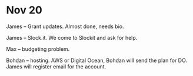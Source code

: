 # Nov 20

James – Grant updates. Almost done, needs bio.

James – Slock.it. We come to Slockit and ask for help.

Max – budgeting problem.

Bohdan – hosting. AWS or Digital Ocean, Bohdan will send the plan for DO. James will register email for the account.

